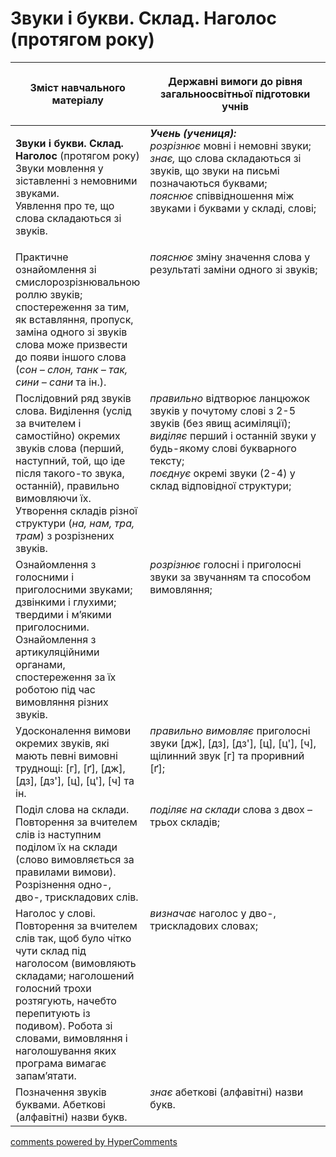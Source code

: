 <div id="hypercomments_widget" class="js-hypercomments-widget invisible"></div>

# Звуки і букви. Склад. Наголос (протягом року)

<table>
<thead>
  <tr>
    <th width="40%" align="center"><p>Зміст навчального матеріалу</p></td>
    <th width="60%" align="center"><p>Державні вимоги до рівня загальноосвітньої підготовки учнів</p></td>
  </tr>
</thead>
<tbody>
  <tr>
    <td width="40%" style="vertical-align:top !important;">
    <p><b>Звуки і букви. Склад. Наголос</b> (протягом року)<br>
Звуки мовлення у зіставленні з немовними звуками.<br>
Уявлення про те, що слова складаються зі звуків.<br></td>
    <td width="60%" style="vertical-align:top !important;">
<i><b>Учень (учениця):</b></i><br>
<i>розрізнює</i> мовні і немовні звуки; <br>
<i>знає,</i> що слова складаються зі звуків, що звуки на письмі позначаються буквами; <br>
<i>пояснює</i> співвідношення між звуками і буквами у складі, слові; <br></td>
  </tr>
  <tr>
    <td width="40%" style="vertical-align:top !important;">
Практичне ознайомлення зі смислорозрізнювальною роллю звуків; спостереження за тим, як вставляння, пропуск, заміна одного зі звуків слова може призвести до появи іншого слова (<i>сон – слон, танк – так, сини – сани</i> та ін.).</td>
    <td width="60%" style="vertical-align:top !important;">
<i>пояснює</i> зміну значення слова у результаті заміни одного зі звуків;</td>
  </tr>
  <tr>
    <td width="40%" style="vertical-align:top !important;">
Послідовний ряд звуків слова. Виділення (услід за вчителем і самостійно) окремих звуків слова (перший, наступний, той, що іде після такого-то звука, останній), правильно вимовляючи їх. <br>
Утворення складів різної структури (<i>на, нам, тра, трам</i>) з розрізнених звуків.<br></td>
    <td width="60%" style="vertical-align:top !important;">
<i>правильно</i> відтворює ланцюжок звуків у почутому слові з 2-5 звуків (без явищ асиміляції);<br>
<i>виділяє</i> перший і останній звуки у будь-якому слові букварного тексту;<br>
<i>поєднує</i> окремі звуки (2-4) у склад відповідної структури;<br></td>
  </tr>
  <tr>
    <td width="40%" style="vertical-align:top !important;">
Ознайомлення з голосними і приголосними звуками; дзвінкими і глухими; твердими і м’якими приголосними. <br>
Ознайомлення з артикуляційними органами, спостереження за їх роботою під час вимовляння різних звуків.<br></td>
    <td width="60%" style="vertical-align:top !important;">
<i>розрізнює</i> голосні і приголосні звуки за звучанням та способом вимовляння;</td>
  </tr>
  <tr>
    <td width="40%" style="vertical-align:top !important;">
Удосконалення вимови окремих звуків, які мають певні вимовні труднощі: [г], [ґ], [дж], [дз], [дз'], [ц], [ц'], [ч] та ін.</td>
    <td width="60%" style="vertical-align:top !important;">
<i>правильно вимовляє</i> приголосні звуки [дж], [дз], [дз'], [ц], [ц'], [ч], щілинний звук [г] та проривний [ґ];</td>
  </tr>
  <tr>
    <td width="40%" style="vertical-align:top !important;">
Поділ слова на склади. Повторення за вчителем слів із наступним поділом їх на склади (слово вимовляється за правилами вимови). Розрізнення одно-, дво-, трискладових слів.</td>
    <td width="60%" style="vertical-align:top !important;">
<i>поділяє на склади</i> слова з двох – трьох складів;</td>
  </tr>
  <tr>
    <td width="40%" style="vertical-align:top !important;">
Наголос у слові. Повторення за вчителем слів так, щоб було чітко чути склад під наголосом (вимовляють складами; наголошений голосний трохи розтягують, начебто перепитують із подивом). Робота зі словами, вимовляння і наголошування яких програма вимагає запам’ятати. </td>
    <td width="60%" style="vertical-align:top !important;">
<i>визначає</i> наголос у дво-, трискладових словах;</td>
  </tr>
  <tr>
    <td width="40%" style="vertical-align:top !important;">
Позначення звуків буквами. Абеткові (алфавітні) назви букв.</td>
    <td width="60%" style="vertical-align:top !important;">
<i>знає</i> абеткові (алфавітні) назви букв.</td>
  </tr>
</tbody>
</table>

<div class="js-hypercomments-container">
<a href="http://hypercomments.com" class="hc-link" title="comments widget">comments powered by HyperComments</a>
</div>